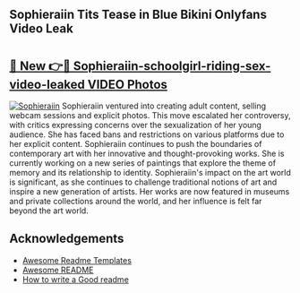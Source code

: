 ## Sophieraiin Tits Tease in Blue Bikini Onlyfans Video Leak

# <h2><a href="https://surevidhub.net/sophieraiin-tits-tease-in-blue-bikini-onlyfans-video-leak/">🔗 New 👉🔴 Sophieraiin-schoolgirl-riding-sex-video-leaked VIDEO Photos</a></h2>

[![Sophieraiin](https://i.imgur.com/rIISA9y.gif)](https://surevidhub.net/sophieraiin-tits-tease-in-blue-bikini-onlyfans-video-leak/)
Sophieraiin ventured into creating adult content, selling webcam sessions and explicit photos. This move escalated her controversy, with critics expressing concerns over the sexualization of her young audience. She has faced bans and restrictions on various platforms due to her explicit content. Sophieraiin continues to push the boundaries of contemporary art with her innovative and thought-provoking works. She is currently working on a new series of paintings that explore the theme of memory and its relationship to identity. Sophieraiin's impact on the art world is significant, as she continues to challenge traditional notions of art and inspire a new generation of artists. Her works are now featured in museums and private collections around the world, and her influence is felt far beyond the art world.
## Acknowledgements

 - [Awesome Readme Templates](https://awesomeopensource.com/project/elangosundar/awesome-README-templates)
 - [Awesome README](https://github.com/matiassingers/awesome-readme)
 - [How to write a Good readme](https://bulldogjob.com/news/449-how-to-write-a-good-readme-for-your-github-project)

